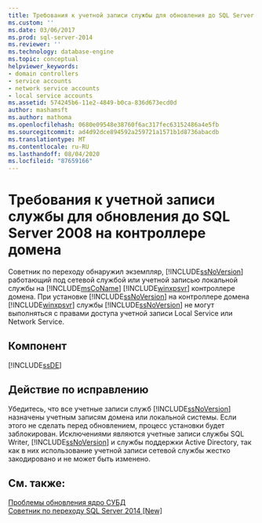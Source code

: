 ```yaml
---
title: Требования к учетной записи службы для обновления до SQL Server 2008 на контроллере домена | Документация Майкрософт
ms.custom: ''
ms.date: 03/06/2017
ms.prod: sql-server-2014
ms.reviewer: ''
ms.technology: database-engine
ms.topic: conceptual
helpviewer_keywords:
- domain controllers
- service accounts
- network service accounts
- local service accounts
ms.assetid: 574245b6-11e2-4849-b0ca-836d673ecd0d
author: mashamsft
ms.author: mathoma
ms.openlocfilehash: 0680e09548e38760f6ac317fec63152486a4e5fb
ms.sourcegitcommit: ad4d92dce894592a259721a1571b1d8736abacdb
ms.translationtype: MT
ms.contentlocale: ru-RU
ms.lasthandoff: 08/04/2020
ms.locfileid: "87659166"
---
```

# <a name="service-account-requirements-for-upgrading-to-sql-server-2008-on-a-domain-controller"></a>Требования к учетной записи службы для обновления до SQL Server 2008 на контроллере домена
  Советник по переходу обнаружил экземпляр, [!INCLUDE[ssNoVersion](../../includes/ssnoversion-md.md)] работающий под сетевой службой или учетной записью локальной службы на [!INCLUDE[msCoName](../../includes/msconame-md.md)] [!INCLUDE[winxpsvr](../../includes/winxpsvr-md.md)] контроллере домена. При установке [!INCLUDE[ssNoVersion](../../includes/ssnoversion-md.md)] на контроллере домена [!INCLUDE[winxpsvr](../../includes/winxpsvr-md.md)] службы [!INCLUDE[ssNoVersion](../../includes/ssnoversion-md.md)] не могут выполняться с правами доступа учетной записи Local Service или Network Service.  
  
## <a name="component"></a>Компонент  
 [!INCLUDE[ssDE](../../includes/ssde-md.md)]  
  
## <a name="corrective-action"></a>Действие по исправлению  
 Убедитесь, что все учетные записи служб [!INCLUDE[ssNoVersion](../../includes/ssnoversion-md.md)] назначены учетным записям домена или локальной системы. Если этого не сделать перед обновлением, процесс установки будет заблокирован. Исключениями являются учетные записи службы SQL Writer, [!INCLUDE[ssNoVersion](../../includes/ssnoversion-md.md)] и службы поддержки Active Directory, так как в них использование учетной записи сетевой службы жестко закодировано и не может быть изменено.  
  
## <a name="see-also"></a>См. также:  
 [Проблемы обновления ядро СУБД](../../../2014/sql-server/install/database-engine-upgrade-issues.md)   
 [Советник по переходу SQL Server 2014 &#91;New&#93;](sql-server-2014-upgrade-advisor.md)  
  
  
